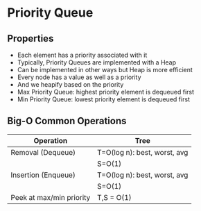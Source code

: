 # Priority Queue

## Properties

- Each element has a priority associated with it
- Typically, Priority Queues are implemented with a Heap
- Can be implemented in other ways but Heap is more efficient
- Every node has a value as well as a priority
- And we heapify based on the priority
- Max Priority Queue: highest priority element is dequeued first
- Min Priority Queue: lowest priority element is dequeued first

## Big-O Common Operations

| Operation                | Tree                         |
|--------------------------|------------------------------|
| Removal (Dequeue)        | T=O(log n): best, worst, avg |
|                          | S=O(1)                       |
| Insertion (Enqueue)      | T=O(log n): best, worst, avg |
|                          | S=O(1)                       |
| Peek at max/min priority | T,S = O(1)                   |
